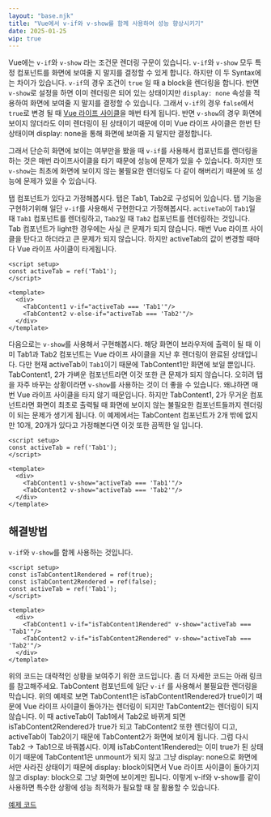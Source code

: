 ```yaml
---
layout: "base.njk"
title: "Vue에서 v-if와 v-show를 함께 사용하여 성능 향상시키기"
date: 2025-01-25
wip: true
---
```


Vue에는 `v-if`와 `v-show` 라는 조건문 렌더링 구문이 있습니다. `v-if`와 `v-show` 모두 특정 컴포넌트를 화면에 보여줄 지 말지를 결정할 수 있게 합니다.
하지만 이 두 Syntax에는 차이가 있습니다. `v-if`의 경우 조건이 `true` 일 때 a block을 렌더링을 합니다. 반면 `v-show`로 설정을 하면 이미 렌더링은 되어 있는 상태이지만 `display: none` 속성을 적용하여 화면에 보여줄 지 말지를 결정할 수 있습니다.
그래서 `v-if`의 경우 `false`에서 `true`로 변경 될 때 [Vue 라이프 사이클](https://vuejs.org/guide/essentials/lifecycle.html#lifecycle-diagram)을 매번 타게 됩니다. 반면 `v-show`의 경우 화면에 보이지 않더라도 이미 렌더링이 된 상태이기 때문에 이미 Vue 라이프 사이클은 한번 탄 상태이며 display: none을 통해 화면에 보여줄 지 말지만 결정합니다.

그래서 단순히 화면에 보이는 여부만을 봤을 때 `v-if`를 사용해서 컴포넌트를 렌더링을 하는 것은 매번 라이프사이클을 타기 때문에 성능에 문제가 있을 수 있습니다. 하지만 또 `v-show`는 최초에 화면에 보이지 않는 불필요한 렌더링도 다 같이 해버리기 때문에 또 성능에 문제가 있을 수 있습니다.

탭 컴포넌트가 있다고 가정해봅시다. 탭은 Tab1, Tab2로 구성되어 있습니다. 탭 기능을 구현하기위해 일단 `v-if`를 사용해서 구현한다고 가정해봅시다. `activeTab`이 `Tab1`일 때 `Tab1` 컴포넌트를 렌더링하고, `Tab2`일 때 `Tab2` 컴포넌트를 렌더링하는 것입니다. Tab 컴포넌트가 light한 경우에는 사실 큰 문제가 되지 않습니다. 매번 Vue 라이프 사이클을 탄다고 하더라고 큰 문제가 되지 않습니다. 하지만 activeTab의 값이 변경할 때마다 Vue 라이프 사이클이 타게됩니다.

```vue
<script setup>
const activeTab = ref('Tab1');
</script>

<template>
  <div>
    <TabContent1 v-if="activeTab === 'Tab1'"/>
    <TabContent2 v-else-if="activeTab === 'Tab2'"/>
  </div>
</template>
```


다음으로는 `v-show`를 사용해서 구현해봅시다. 해당 화면이 브라우저에 출력이 될 때 이미 Tab1과 Tab2 컴포넌트는 Vue 라이프 사이클을 지난 후 렌더링이 완료된 상태입니다. 다만 현재 activeTab이 `Tab1`이기 때문에 TabContent1만 화면에 보일 뿐입니다. TabContent1, 2가 가벼운 컴포넌트라면 이것 또한 큰 문제가 되지 않습니다. 오히려 탭을 자주 바꾸는 상황이라면 `v-show`를 사용하는 것이 더 좋을 수 있습니다. 왜냐하면 매번 Vue 라이프 사이클을 타지 않기 때문입니다. 하지만 TabContent1, 2가 무거운 컴포넌트라면 화면이 최초로 출력될 때 화면에 보이지 않는 불필요한 컴포넌트들까지 렌더링이 되는 문제가 생기게 됩니다. 이 예제에서는 TabContent 컴포넌트가 2개 밖에 없지만 10개, 20개가 있다고 가정해본다면 이것 또한 끔찍한 일 입니다.

```vue
<script setup>
const activeTab = ref('Tab1');
</script>

<template>
  <div>
    <TabContent1 v-show="activeTab === 'Tab1'"/>
    <TabContent2 v-show="activeTab === 'Tab2'"/>
  </div>
</template>
```

## 해결방법

`v-if`와 `v-show`를 함께 사용하는 것입니다.

```vue
<script setup>
const isTabContent1Rendered = ref(true);
const isTabContent2Rendered = ref(false);
const activeTab = ref('Tab1');
</script>

<template>
  <div>
    <TabContent1 v-if="isTabContent1Rendered" v-show="activeTab === 'Tab1'"/>
    <TabContent2 v-if="isTabContent2Rendered" v-show="activeTab === 'Tab2'"/>
  </div>
</template>
```

위의 코드는 대략적인 상황을 보여주기 위한 코드입니다. 좀 더 자세한 코드는 아래 링크를 참고해주세요.
TabContent 컴포넌트에 일단 `v-if` 를 사용해서 불필요한 렌더링을 막습니다. 위의 예제로 보면 TabContent1은 isTabContent1Rendered가 true이기 때문에 Vue 라이프 사이클이 돌아가는 렌더링이 되지만 TabContent2는 렌더링이 되지 않습니다. 이 때 activeTab이 Tab1에서 Tab2로 바뀌게 되면 isTabContent2Rendered가 true가 되고 TabContent2 또한 렌더링이 디고, activeTab이 Tab2이기 때문에 TabContent2가 화면에 보이게 됩니다.
그럼 다시 Tab2 -> Tab1으로 바꿔봅시다. 이제 isTabContent1Rendered는 이미 true가 된 상태이기 때문에 TabContent1은 unmount가 되지 않고 그냥 display: none으로 화면에서만 사라진 상태이기 때문에 display: block이되면서 Vue 라이프 사이클이 돌아기지 않고 display: block으로 그냥 화면에 보이게만 됩니다. 이렇게 v-if와 v-show를 같이 사용하면 특수한 상황에 성능 최적화가 필요할 때 잘 활용할 수 있습니다.

[예제 코드](https://github.com/joshua1988/vue-camp/tree/master/example/06-v-if-v-show)
